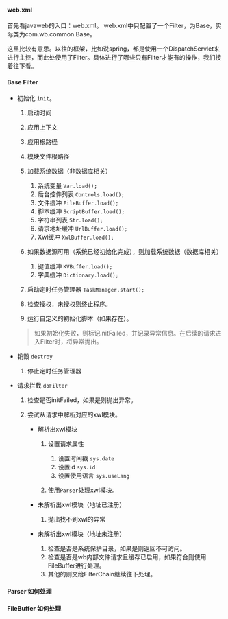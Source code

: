 #### web.xml首先看javaweb的入口：web.xml。web.xml中只配置了一个Filter，为Base，实际类为com.wb.common.Base。这里比较有意思。以往的框架，比如说spring，都是使用一个DispatchServlet来进行主控，而此处使用了Filter。具体进行了哪些只有Filter才能有的操作，我们接着往下看。#### Base Filter*   初始化 `init`。        1.  启动时间    1.  应用上下文    1.  应用根路径    1.  模块文件根路径    1.  加载系统数据（非数据库相关）                1.  系统变量 `Var.load();`        1.  后台控件列表 `Controls.load();`        1.  文件缓冲 `FileBuffer.load();`        1.  脚本缓冲 `ScriptBuffer.load();`        1.  字符串列表 `Str.load();`        1.  请求地址缓冲 `UrlBuffer.load();`        1.  Xwl缓冲 `XwlBuffer.load();`        1.  如果数据源可用（系统已经初始化完成），则加载系统数据（数据库相关）            1.  键值缓冲 `KVBuffer.load();`        1.  字典缓冲 `Dictionary.load();`        1.  启动定时任务管理器 `TaskManager.start();`    1.  检查授权，未授权则终止程序。    1.  运行自定义的初始化脚本（如果存在）。        > 如果初始化失败，则标记initFailed，并记录异常信息。在后续的请求进入Filter时，将异常抛出。*   销毁 `destroy`    1.  停止定时任务管理器    *   请求拦截 `doFilter`    1.  检查是否initFailed，如果是则抛出异常。    1.  尝试从请求中解析对应的xwl模块。            *   解析出xwl模块                    1.  设置请求属性                                1.  设置时间戳 `sys.date`                1.  设置id `sys.id`                1.  设置使用语言 `sys.useLang`                        1.  使用`Parser`处理xwl模块。                    *   未解析出xwl模块（地址已注册）                        1.  抛出找不到xwl的异常                    *   未解析出xwl模块（地址未注册）                        1.  检查是否是系统保护目录，如果是则返回不可访问。            1.  检查是否是wb内部文件请求且缓存已启用，如果符合则使用FileBuffer进行处理。            1.  其他的则交给FilterChain继续往下处理。            #### Parser 如何处理#### FileBuffer 如何处理